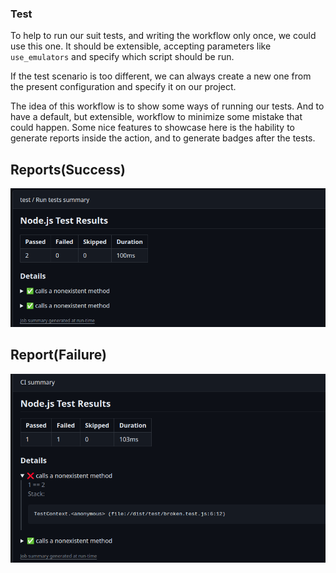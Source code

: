 ### Test 
To help to run our suit tests, and writing the workflow only once, we could use this one. 
It should be extensible, accepting parameters like `use_emulators` and specify which script should be run. 

If the test scenario is too different, we can always create a new one from the present configuration and specify it on our project.

The idea of this workflow is to show some ways of running our tests. And to have a default, but extensible, workflow to minimize some mistake that could happen. Some nice features to showcase here is the hability to generate reports inside the action, and to generate badges after the tests.

## Reports(Success)
![alt text](report_success.png)

## Report(Failure)
![alt text](report_failure.png)